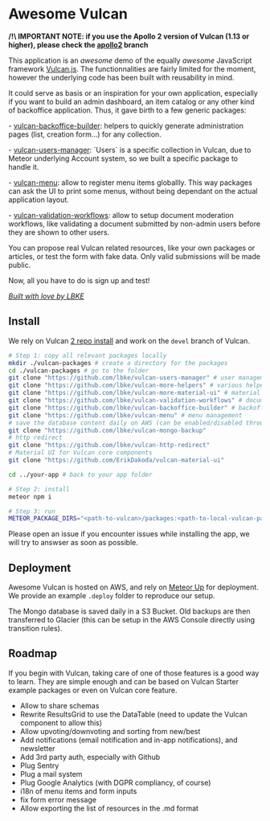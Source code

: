 # Awesome Vulcan

**/!\ IMPORTANT NOTE: if you use the Apollo 2 version of Vulcan (1.13 or higher), please check the [apollo2](https://github.com/lbke/awesome-vulcan/tree/apollo2) branch**

This application is an _awesome_ demo of the equally _awesome_ JavaScript framework [Vulcan.js](http://vulcanjs.org/). The functionnalities are fairly limited for the moment, however the underlying code has been built with reusability in mind.

It could serve as basis or an inspiration for your own application, especially if you want to build an admin dashboard, an item catalog or any other kind of backoffice application. Thus, it gave birth to a few generic packages:

\- [vulcan-backoffice-builder](https://github.com/lbke/vulcan-backoffice-builder): helpers to quickly generate administration pages (list, creation form...) for any collection.

\- [vulcan-users-manager](https://github.com/lbke/vulcan-users-manager): \`Users\` is a specific collection in Vulcan, due to Meteor underlying Account system, so we built a specific package to handle it.

\- [vulcan-menu](https://github.com/lbke/vulcan-menu): allow to register menu items globallly. This way packages can ask the UI to print some menus, without being dependant on the actual application layout.

\- [vulcan-validation-workflows](https://github.com/lbke/vulcan-validation-workflows): allow to setup document moderation workflows, like validating a document submitted by non-admin users before they are shown to other users.

You can propose real Vulcan related resources, like your own packages or articles, or test the form with fake data. Only valid submissions will be made public.

Now, all you have to do is sign up and test!

_[Built with love by LBKE](https://github.com/lbke)_

## Install

We rely on Vulcan [2 repo install](http://docs.vulcanjs.org/#Two-Repo-Install-Optional) and work on the `devel` branch of Vulcan.

```sh
# Step 1: copy all relevant packages locally
mkdir ./vulcan-packages # create a directory for the packages
cd ./vulcan-packages # go to the folder
git clone "https://github.com/lbke/vulcan-users-manager" # user management
git clone "https://github.com/lbke/vulcan-more-helpers" # various helpers and components
git clone "https://github.com/lbke/vulcan-more-material-ui" # material ui additionnal components/layouts
git clone "https://github.com/lbke/vulcan-validation-workflows" # document moderation
git clone "https://github.com/lbke/vulcan-backoffice-builder" # backoffice generation
git clone "https://github.com/lbke/vulcan-menu" # menu management
# save the database content daily on AWS (can be enabled/disabled through settings)
git clone "https://github.com/lbke/vulcan-mongo-backup"
# http redirect
git clone "https://github.com/lbke/vulcan-http-redirect"
# Material UI for Vulcan core components
git clone "https://github.com/ErikDakoda/vulcan-material-ui"

cd ../your-app # back to your app folder

# Step 2: install
meteor npm i

# Step 3: run
METEOR_PACKAGE_DIRS="<path-to-vulcan>/packages:<path-to-local-vulcan-packages>" meteor run
```

Please open an issue if you encounter issues while installing the app, we will try to answser as soon as possible.

## Deployment

Awesome Vulcan is hosted on AWS, and rely on [Meteor Up](http://meteor-up.com) for deployment. We provide an example `.deploy` folder to reproduce our setup.

The Mongo database is saved daily in a S3 Bucket. Old backups are then transferred to Glacier (this can be setup in the AWS Console directly using transition rules).

## Roadmap

If you begin with Vulcan, taking care of one of those features is a good way to learn. They are simple enough and can be based on Vulcan Starter example packages or even on Vulcan core feature.

- Allow to share schemas
- Rewrite ResultsGrid to use the DataTable (need to update the Vulcan component to allow this)
- Allow upvoting/downvoting and sorting from new/best
- Add notifications (email notification and in-app notifications), and newsletter
- Add 3rd party auth, especially with Github
- Plug Sentry
- Plug a mail system
- Plug Google Analytics (with DGPR compliancy, of course)
- i18n of menu items and form inputs
- fix form error message
- Allow exporting the list of resources in the .md format
